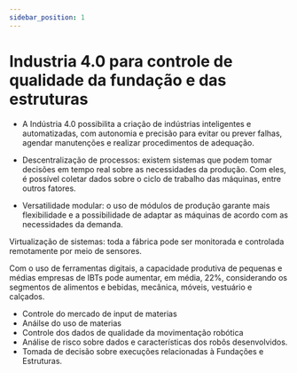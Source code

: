 ```yaml
---
sidebar_position: 1
---
```


# Industria 4.0 para controle de qualidade da fundação e das estruturas
- A Indústria 4.0 possibilita a criação de indústrias inteligentes e automatizadas, com autonomia e precisão para evitar ou prever falhas, agendar manutenções e realizar procedimentos de adequação. 

- Descentralização de processos: existem sistemas que podem tomar decisões em tempo real sobre as necessidades da produção. Com eles, é possível coletar dados sobre o ciclo de trabalho das máquinas, entre outros fatores. 

- Versatilidade modular: o uso de módulos de produção garante mais flexibilidade e a possibilidade de adaptar as máquinas de acordo com as necessidades da demanda. 

Virtualização de sistemas: toda a fábrica pode ser monitorada e controlada remotamente por meio de sensores.

Com o uso de ferramentas digitais, a capacidade produtiva de pequenas e médias empresas de IBTs pode aumentar, em média, 22%, considerando os segmentos de alimentos e bebidas, mecânica, móveis, vestuário e calçados. 

- Controle do mercado de input de materias
- Anáilse do uso de materias
- Controle dos dados de qualidade da movimentação robótica
- Análise de risco sobre dados e características dos robôs desenvolvidos.
- Tomada de decisão sobre execuções relacionadas à Fundações e Estruturas.